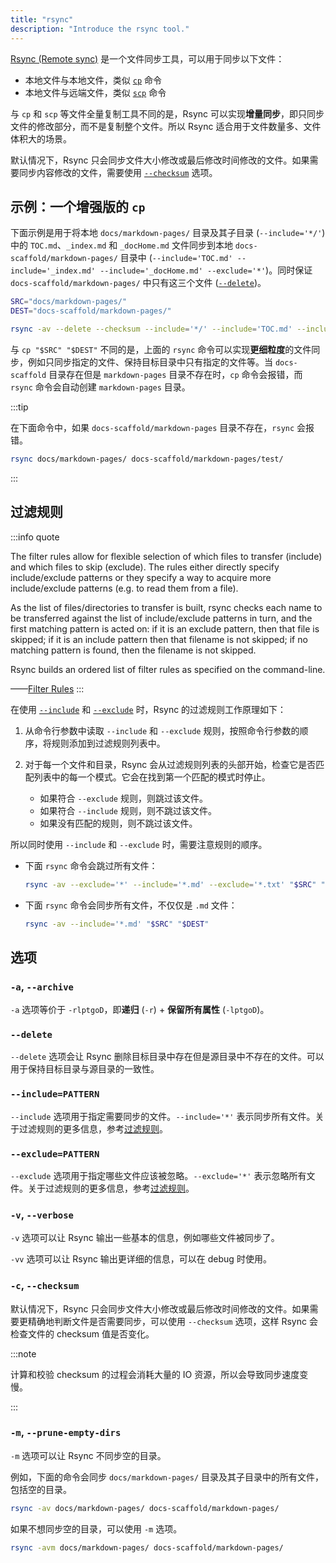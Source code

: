 ```yaml
---
title: "rsync"
description: "Introduce the rsync tool."
---
```


[Rsync (Remote sync)](https://linux.die.net/man/1/rsync) 是一个文件同步工具，可以用于同步以下文件：

- 本地文件与本地文件，类似 [`cp`](https://linux.die.net/man/1/cp) 命令
- 本地文件与远端文件，类似 [`scp`](https://linux.die.net/man/1/scp) 命令

与 `cp` 和 `scp` 等文件全量复制工具不同的是，Rsync 可以实现**增量同步**，即只同步文件的修改部分，而不是复制整个文件。所以 Rsync 适合用于文件数量多、文件体积大的场景。

默认情况下，Rsync 只会同步文件大小修改或最后修改时间修改的文件。如果需要同步内容修改的文件，需要使用 [`--checksum`](#-c---checksum) 选项。

## 示例：一个增强版的 `cp`

下面示例是用于将本地 `docs/markdown-pages/` 目录及其子目录 (`--include='*/'`) 中的 `TOC.md`、`_index.md` 和 `_docHome.md` 文件同步到本地 `docs-scaffold/markdown-pages/` 目录中 (`--include='TOC.md' --include='_index.md' --include='_docHome.md' --exclude='*'`)。同时保证 `docs-scaffold/markdown-pages/` 中只有这三个文件 ([`--delete`](#--delete))。

```bash
SRC="docs/markdown-pages/"
DEST="docs-scaffold/markdown-pages/"

rsync -av --delete --checksum --include='*/' --include='TOC.md' --include='_index.md' --include='_docHome.md' --exclude='*' "$SRC" "$DEST"
```

与 `cp "$SRC" "$DEST"` 不同的是，上面的 `rsync` 命令可以实现**更细粒度**的文件同步，例如只同步指定的文件、保持目标目录中只有指定的文件等。当 `docs-scaffold` 目录存在但是 `markdown-pages` 目录不存在时，`cp` 命令会报错，而 `rsync` 命令会自动创建 `markdown-pages` 目录。

:::tip

在下面命令中，如果 `docs-scaffold/markdown-pages` 目录不存在，`rsync` 会报错。

```bash
rsync docs/markdown-pages/ docs-scaffold/markdown-pages/test/
```

:::

## 过滤规则

:::info quote

The filter rules allow for flexible selection of which files to transfer (include) and which files to skip (exclude). The rules either directly specify include/exclude patterns or they specify a way to acquire more include/exclude patterns (e.g. to read them from a file).

As the list of files/directories to transfer is built, rsync checks each name to be transferred against the list of include/exclude patterns in turn, and the first matching pattern is acted on: if it is an exclude pattern, then that file is skipped; if it is an include pattern then that filename is not skipped; if no matching pattern is found, then the filename is not skipped.

Rsync builds an ordered list of filter rules as specified on the command-line.

——[Filter Rules](https://linux.die.net/man/1/rsync)
:::

在使用 [`--include`](#--includepattern) 和 [`--exclude`](#--excludepattern) 时，Rsync 的过滤规则工作原理如下：

1. 从命令行参数中读取 `--include` 和 `--exclude` 规则，按照命令行参数的顺序，将规则添加到过滤规则列表中。
2. 对于每一个文件和目录，Rsync 会从过滤规则列表的头部开始，检查它是否匹配列表中的每一个模式。它会在找到第一个匹配的模式时停止。

   - 如果符合 `--exclude` 规则，则跳过该文件。
   - 如果符合 `--include` 规则，则不跳过该文件。
   - 如果没有匹配的规则，则不跳过该文件。

所以同时使用 `--include` 和 `--exclude` 时，需要注意规则的顺序。

- 下面 `rsync` 命令会跳过所有文件：

    ```bash
    rsync -av --exclude='*' --include='*.md' --exclude='*.txt' "$SRC" "$DEST"
    ```

- 下面 `rsync` 命令会同步所有文件，不仅仅是 `.md` 文件：

    ```bash
    rsync -av --include='*.md' "$SRC" "$DEST"
    ```

## 选项

### `-a`, `--archive`

`-a` 选项等价于 `-rlptgoD`，即**递归** (`-r`) + **保留所有属性** (`-lptgoD`)。

### `--delete`

`--delete` 选项会让 Rsync 删除目标目录中存在但是源目录中不存在的文件。可以用于保持目标目录与源目录的一致性。

### `--include=PATTERN`

`--include` 选项用于指定需要同步的文件。`--include='*'` 表示同步所有文件。关于过滤规则的更多信息，参考[过滤规则](#过滤规则)。

### `--exclude=PATTERN`

`--exclude` 选项用于指定哪些文件应该被忽略。`--exclude='*'` 表示忽略所有文件。关于过滤规则的更多信息，参考[过滤规则](#过滤规则)。

### `-v`, `--verbose`

`-v` 选项可以让 Rsync 输出一些基本的信息，例如哪些文件被同步了。

`-vv` 选项可以让 Rsync 输出更详细的信息，可以在 debug 时使用。

### `-c`, `--checksum`

默认情况下，Rsync 只会同步文件大小修改或最后修改时间修改的文件。如果需要更精确地判断文件是否需要同步，可以使用 `--checksum` 选项，这样 Rsync 会检查文件的 checksum 值是否变化。

:::note

计算和校验 checksum 的过程会消耗大量的 IO 资源，所以会导致同步速度变慢。

:::

### `-m`, `--prune-empty-dirs`

`-m` 选项可以让 Rsync 不同步空的目录。

例如，下面的命令会同步 `docs/markdown-pages/` 目录及其子目录中的所有文件，包括空的目录。

```bash
rsync -av docs/markdown-pages/ docs-scaffold/markdown-pages/
```

如果不想同步空的目录，可以使用 `-m` 选项。

```bash
rsync -avm docs/markdown-pages/ docs-scaffold/markdown-pages/
```
